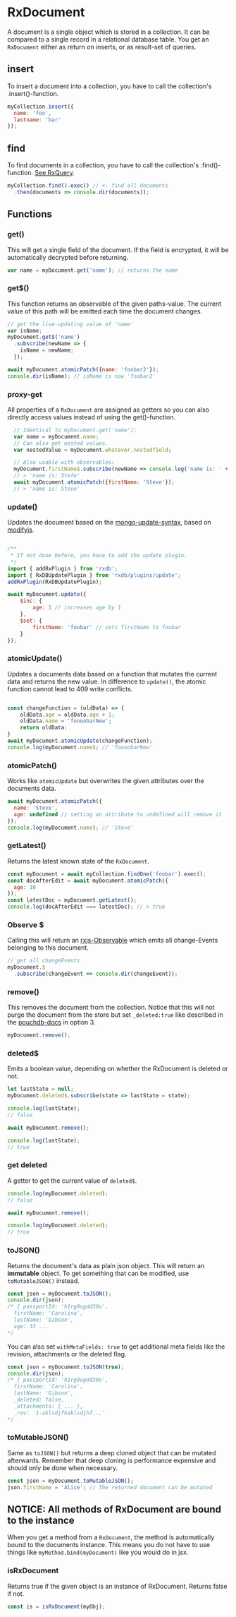# RxDocument
A document is a single object which is stored in a collection. It can be compared to a single record in a relational database table. You get an `RxDocument` either as return on inserts, or as result-set of queries.


## insert
To insert a document into a collection, you have to call the collection's .insert()-function.
```js
myCollection.insert({
  name: 'foo',
  lastname: 'bar'
});
```

## find
To find documents in a collection, you have to call the collection's .find()-function. [See RxQuery](./rx-query.md).
```js
myCollection.find().exec() // <- find all documents
  .then(documents => console.dir(documents));
```


## Functions

### get()
This will get a single field of the document. If the field is encrypted, it will be automatically decrypted before returning.

```js
var name = myDocument.get('name'); // returns the name
```

### get$()
This function returns an observable of the given paths-value.
The current value of this path will be emitted each time the document changes.
```js
// get the live-updating value of 'name'
var isName;
myDocument.get$('name')
  .subscribe(newName => {
    isName = newName;
  });

await myDocument.atomicPatch({name: 'foobar2'});
console.dir(isName); // isName is now 'foobar2'
```


### proxy-get
All properties of a `RxDocument` are assigned as getters so you can also directly access values instead of using the get()-function.

```js
  // Identical to myDocument.get('name');
  var name = myDocument.name;
  // Can also get nested values.
  var nestedValue = myDocument.whatever.nestedfield;

  // Also usable with observables:
  myDocument.firstName$.subscribe(newName => console.log('name is: ' + newName));
  // > 'name is: Stefe'
  await myDocument.atomicPatch({firstName: 'Steve'});
  // > 'name is: Steve'
```

### update()
Updates the document based on the [mongo-update-syntax](https://docs.mongodb.com/manual/reference/operator/update-field/), based on [modifyjs](https://github.com/lgandecki/modifyjs#implemented).

```js

/**
 * If not done before, you have to add the update plugin.
 */
import { addRxPlugin } from 'rxdb';
import { RxDBUpdatePlugin } from 'rxdb/plugins/update';
addRxPlugin(RxDBUpdatePlugin);

await myDocument.update({
    $inc: {
        age: 1 // increases age by 1
    },
    $set: {
        firstName: 'foobar' // sets firstName to foobar
    }
});
```

### atomicUpdate()
Updates a documents data based on a function that mutates the current data and returns the new value.
In difference to `update()`, the atomic function cannot lead to 409 write conflicts.

```js

const changeFunction = (oldData) => {
    oldData.age = oldData.age + 1;
    oldData.name = 'foooobarNew';
    return oldData;
}
await myDocument.atomicUpdate(changeFunction);
console.log(myDocument.name); // 'foooobarNew'
```

### atomicPatch()
Works like `atomicUpdate` but overwrites the given attributes over the documents data.

```js
await myDocument.atomicPatch({
  name: 'Steve',
  age: undefined // setting an attribute to undefined will remove it
});
console.log(myDocument.name); // 'Steve'
```


### getLatest()

Returns the latest known state of the `RxDocument`.

```js
const myDocument = await myCollection.findOne('foobar').exec();
const docAfterEdit = await myDocument.atomicPatch({
  age: 10
});
const latestDoc = myDocument.getLatest();
console.log(docAfterEdit === latestDoc); // > true
```



### Observe $
Calling this will return an [rxjs-Observable](http://reactivex.io/rxjs/manual/overview.html#observable) which emits all change-Events belonging to this document.

```js
// get all changeEvents
myDocument.$
  .subscribe(changeEvent => console.dir(changeEvent));
```

### remove()
This removes the document from the collection. Notice that this will not purge the document from the store but set `_deleted:true` like described in the [pouchdb-docs](https://pouchdb.com/guides/updating-deleting.html#deleting-documents) in option 3.
```js
myDocument.remove();
```

### deleted$
Emits a boolean value, depending on whether the RxDocument is deleted or not.

```js
let lastState = null;
myDocument.deleted$.subscribe(state => lastState = state);

console.log(lastState);
// false

await myDocument.remove();

console.log(lastState);
// true
```

### get deleted
A getter to get the current value of `deleted$`.

```js
console.log(myDocument.deleted);
// false

await myDocument.remove();

console.log(myDocument.deleted);
// true
```

### toJSON()

Returns the document's data as plain json object. This will return an **immutable** object. To get something that can be modified, use `toMutableJSON()` instead.

```js
const json = myDocument.toJSON();
console.dir(json);
/* { passportId: 'h1rg9ugdd30o',
  firstName: 'Carolina',
  lastName: 'Gibson',
  age: 33 ...
*/
```

You can also set `withMetaFields: true` to get additional meta fields like the revision, attachments or the deleted flag.

```js
const json = myDocument.toJSON(true);
console.dir(json);
/* { passportId: 'h1rg9ugdd30o',
  firstName: 'Carolina',
  lastName: 'Gibson',
  _deleted: false,
  _attachments: { ... },
  _rev: '1-aklsdjfhaklsdjhf...'
*/
```

### toMutableJSON()

Same as `toJSON()` but returns a deep cloned object that can be mutated afterwards.
Remember that deep cloning is performance expensive and should only be done when necessary.


```js
const json = myDocument.toMutableJSON();
json.firstName = 'Alice'; // The returned document can be mutated
```



## NOTICE: All methods of RxDocument are bound to the instance

When you get a method from a `RxDocument`, the method is automatically bound to the documents instance. This means you do not have to use things like `myMethod.bind(myDocument)` like you would do in jsx.


### isRxDocument
Returns true if the given object is an instance of RxDocument. Returns false if not.
```js
const is = isRxDocument(myObj);
```
